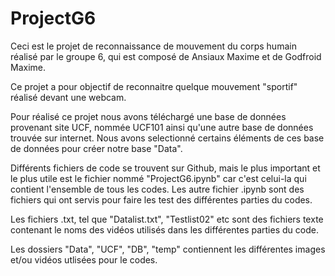 # ProjectG6

Ceci est le projet de reconnaissance de mouvement du corps humain réalisé par le groupe 6, qui est composé de Ansiaux Maxime et de Godfroid Maxime.

Ce projet a pour objectif de reconnaitre quelque mouvement "sportif" réalisé devant une webcam.

Pour réalisé ce projet nous avons téléchargé une base de données provenant site UCF, nommée UCF101 ainsi qu'une autre base de données trouvée sur internet.
Nous avons selectionné certains éléments de ces base de données pour créer notre base "Data".

Différents fichiers de code se trouvent sur Github, mais le plus important et le plus utile est le fichier nommé "ProjectG6.ipynb" car c'est celui-la qui contient l'ensemble de tous les codes. Les autre fichier .ipynb sont des fichiers qui ont servis pour faire les test des différentes parties du codes.

Les fichiers .txt, tel que "Datalist.txt", "Testlist02" etc sont des fichiers texte contenant le noms des vidéos utilisés dans les différentes parties du code.

Les dossiers "Data", "UCF", "DB", "temp" contiennent les différentes images et/ou vidéos utlisées pour le codes. 


 